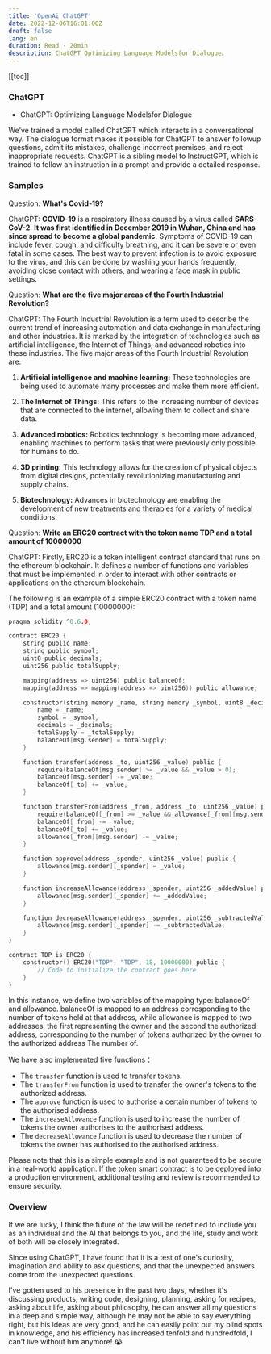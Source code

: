 ```yaml
---
title: 'OpenAi ChatGPT'
date: 2022-12-06T16:01:00Z
draft: false
lang: en
duration: Read · 20min
description: ChatGPT Optimizing Language Modelsfor Dialogue。
---
```


[[toc]]

### ChatGPT

- ChatGPT: Optimizing Language Modelsfor Dialogue

We’ve trained a model called ChatGPT which interacts in a conversational way. The dialogue format makes it possible for ChatGPT to answer followup questions, admit its mistakes, challenge incorrect premises, and reject inappropriate requests. ChatGPT is a sibling model to InstructGPT, which is trained to follow an instruction in a prompt and provide a detailed response.

### Samples

Question: **What's Covid-19?**

ChatGPT: **COVID-19** is a respiratory illness caused by a virus called **SARS-CoV-2**. **It was first identified in December 2019 in Wuhan, China and has since spread to become a global pandemic**. Symptoms of COVID-19 can include fever, cough, and difficulty breathing, and it can be severe or even fatal in some cases. The best way to prevent infection is to avoid exposure to the virus, and this can be done by washing your hands frequently, avoiding close contact with others, and wearing a face mask in public settings.

Question: **What are the five major areas of the Fourth Industrial Revolution?**

ChatGPT: The Fourth Industrial Revolution is a term used to describe the current trend of increasing automation and data exchange in manufacturing and other industries. It is marked by the integration of technologies such as artificial intelligence, the Internet of Things, and advanced robotics into these industries. The five major areas of the Fourth Industrial Revolution are:

1. **Artificial intelligence and machine learning:** These technologies are being used to automate many processes and make them more efficient.

2. **The Internet of Things:** This refers to the increasing number of devices that are connected to the internet, allowing them to collect and share data.

3. **Advanced robotics:** Robotics technology is becoming more advanced, enabling machines to perform tasks that were previously only possible for humans to do.

4. **3D printing:** This technology allows for the creation of physical objects from digital designs, potentially revolutionizing manufacturing and supply chains.

5. **Biotechnology:** Advances in biotechnology are enabling the development of new treatments and therapies for a variety of medical conditions.

Question: **Write an ERC20 contract with the token name TDP and a total amount of 10000000**

ChatGPT: Firstly, ERC20 is a token intelligent contract standard that runs on the ethereum blockchain. It defines a number of functions and variables that must be implemented in order to interact with other contracts or applications on the ethereum blockchain.

The following is an example of a simple ERC20 contract with a token name (TDP) and a total amount (10000000):

```c
pragma solidity ^0.6.0;

contract ERC20 {
    string public name;
    string public symbol;
    uint8 public decimals;
    uint256 public totalSupply;

    mapping(address => uint256) public balanceOf;
    mapping(address => mapping(address => uint256)) public allowance;

    constructor(string memory _name, string memory _symbol, uint8 _decimals, uint256 _totalSupply) public {
        name = _name;
        symbol = _symbol;
        decimals = _decimals;
        totalSupply = _totalSupply;
        balanceOf[msg.sender] = totalSupply;
    }

    function transfer(address _to, uint256 _value) public {
        require(balanceOf[msg.sender] >= _value && _value > 0);
        balanceOf[msg.sender] -= _value;
        balanceOf[_to] += _value;
    }

    function transferFrom(address _from, address _to, uint256 _value) public {
        require(balanceOf[_from] >= _value && allowance[_from][msg.sender] >= _value && _value > 0);
        balanceOf[_from] -= _value;
        balanceOf[_to] += _value;
        allowance[_from][msg.sender] -= _value;
    }

    function approve(address _spender, uint256 _value) public {
        allowance[msg.sender][_spender] = _value;
    }

    function increaseAllowance(address _spender, uint256 _addedValue) public {
        allowance[msg.sender][_spender] += _addedValue;
    }

    function decreaseAllowance(address _spender, uint256 _subtractedValue) public {
        allowance[msg.sender][_spender] -= _subtractedValue;
    }
}

contract TDP is ERC20 {
    constructor() ERC20("TDP", "TDP", 18, 10000000) public {
        // Code to initialize the contract goes here
    }
}
```

In this instance, we define two variables of the mapping type: balanceOf and allowance. balanceOf is mapped to an address corresponding to the number of tokens held at that address, while allowance is mapped to two addresses, the first representing the owner and the second the authorized address, corresponding to the number of tokens authorized by the owner to the authorized address The number of.

We have also implemented five functions：

- The `transfer` function is used to transfer tokens.
- The `transferFrom` function is used to transfer the owner's tokens to the authorized address.
- The `approve` function is used to authorise a certain number of tokens to the authorised address.
- The `increaseAllowance` function is used to increase the number of tokens the owner authorises to the authorised address.
- The `decreaseAllowance` function is used to decrease the number of tokens the owner has authorised to the authorised address.

Please note that this is a simple example and is not guaranteed to be secure in a real-world application. If the token smart contract is to be deployed into a production environment, additional testing and review is recommended to ensure security.

### Overview

If we are lucky, I think the future of the law will be redefined to include you as an individual and the AI that belongs to you, and the life, study and work of both will be closely integrated.

Since using ChatGPT, I have found that it is a test of one's curiosity, imagination and ability to ask questions, and that the unexpected answers come from the unexpected questions.

I've gotten used to his presence in the past two days, whether it's discussing products, writing code, designing, planning, asking for recipes, asking about life, asking about philosophy, he can answer all my questions in a deep and simple way, although he may not be able to say everything right, but his ideas are very good, and he can easily point out my blind spots in knowledge, and his efficiency has increased tenfold and hundredfold, I can't live without him anymore! 😭

